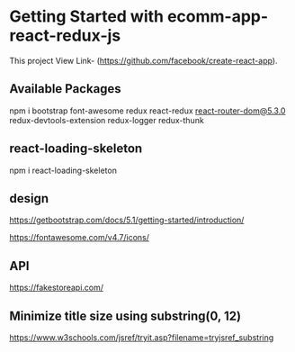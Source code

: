# Getting Started with ecomm-app-react-redux-js

This project View Link- (https://github.com/facebook/create-react-app).

## Available Packages

npm i bootstrap font-awesome redux react-redux react-router-dom@5.3.0 redux-devtools-extension redux-logger redux-thunk

## react-loading-skeleton

npm i react-loading-skeleton

## design

https://getbootstrap.com/docs/5.1/getting-started/introduction/

https://fontawesome.com/v4.7/icons/

## API

https://fakestoreapi.com/

## Minimize title size using substring(0, 12)

https://www.w3schools.com/jsref/tryit.asp?filename=tryjsref_substring
